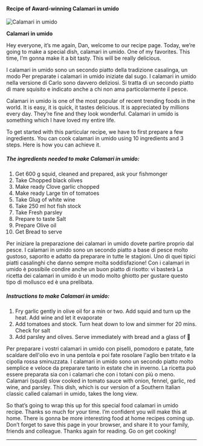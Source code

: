             

#### Recipe of Award-winning Calamari in umido

![Calamari in umido](https://img-global.cpcdn.com/recipes/c2a7f47b55bf7f8f/751x532cq70/calamari-in-umido-recipe-main-photo.jpg)

**Calamari in umido**

Hey everyone, it’s me again, Dan, welcome to our recipe page. Today, we’re going to make a special dish, calamari in umido. One of my favorites. This time, I’m gonna make it a bit tasty. This will be really delicious.

I calamari in umido sono un secondo piatto della tradizione casalinga, un modo Per preparate i calamari in umido iniziate dal sugo. I calamari in umido nella versione di Carlo sono davvero deliziosi. Si tratta di un secondo piatto di mare squisito e indicato anche a chi non ama particolarmente il pesce.

Calamari in umido is one of the most popular of recent trending foods in the world. It is easy, it is quick, it tastes delicious. It is appreciated by millions every day. They’re fine and they look wonderful. Calamari in umido is something which I have loved my entire life.

To get started with this particular recipe, we have to first prepare a few ingredients. You can cook calamari in umido using 10 ingredients and 3 steps. Here is how you can achieve it.

##### The ingredients needed to make Calamari in umido:

1.  Get 600 g squid, cleaned and prepared, ask your fishmonger
2.  Take Chopped black olives
3.  Make ready Clove garlic chopped
4.  Make ready Large tin of tomatoes
5.  Take Glug of white wine
6.  Take 250 ml hot fish stock
7.  Take Fresh parsley
8.  Prepare to taste Salt
9.  Prepare Olive oil
10.  Get Bread to serve

Per iniziare la preparazione dei calamari in umido dovete partire proprio dal pesce. I calamari in umido sono un secondo piatto a base di pesce molto gustoso, saporito e adatto da preparare in tutte le stagioni. Uno di quei tipici piatti casalinghi che danno sempre molta soddisfazione! Con i calamari in umido è possibile condire anche un buon piatto di risotto: vi basterà La ricetta dei calamari in umido è un modo molto ghiotto per gustare questo tipo di mollusco ed è una prelibata.

##### Instructions to make Calamari in umido:

1.  Fry garlic gently in olive oil for a min or two. Add squid and turn up the heat. Add wine and let it evaporate
2.  Add tomatoes and stock. Turn heat down to low and simmer for 20 mins. Check for salt
3.  Add parsley and olives. Serve immediately with bread and a glass of 🍷

Per preparare i vostri calamari in umido con piselli, pomodoro e patate, fate scaldare dell'olio evo in una pentola e poi fate rosolare l'aglio ben tritato e la cipolla rossa sminuzzata. I calamari in umido sono un secondo piatto molto semplice e veloce da preparare tanto in estate che in inverno. La ricetta può essere preparata sia con i calamari che con i totani con più o meno. Calamari (squid) slow cooked in tomato sauce with onion, fennel, garlic, red wine, and parsley. This dish, which is our version of a Southern Italian classic called calamari in umido, takes the long view.

So that’s going to wrap this up for this special food calamari in umido recipe. Thanks so much for your time. I’m confident you will make this at home. There is gonna be more interesting food at home recipes coming up. Don’t forget to save this page in your browser, and share it to your family, friends and colleague. Thanks again for reading. Go on get cooking!

* * *